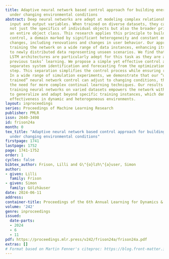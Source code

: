 ```yaml
---
title: Adaptive neural network based control approach for building energy control
  under changing environmental conditions
abstract: Deep neural networks are adept at modeling complex relationships between
  input and output variables. When trained on diverse datasets, they can understand
  not just the specifics of individual objects but also the broader principles governing
  an entire object class. This research applies this principle to building heating
  control, a domain marked by significant heterogeneity and constant environmental
  changes, including renovations and changes in user behavior. Our approach involves
  training the network on a wide range of data instances, enhancing its adaptability
  to newly distributed data representing unseen scenarios. We find that Transformer-based
  LSTM architectures are particularly adept for this task as they are able to remember
  previous tasks’ learning. We propose a simple yet effective control algorithm that
  separates system identification and forecasting from the optimization-based control
  step. This separation simplifies the control process while ensuring robust performance.
  In a wide range of simulation experiments, we demonstrate that our “universally
  trained” neural network control can adjust to changing conditions, thus reducing
  the need for more complex continual learning techniques. Our results suggest that
  training neural networks on varied datasets empowers the network with the ability
  to generalize and adapt beyond specific training instances, which demonstrates their
  effectiveness in dynamic and heterogeneous environments.
layout: inproceedings
series: Proceedings of Machine Learning Research
publisher: PMLR
issn: 2640-3498
id: frison24a
month: 0
tex_title: "Adaptive neural network based control approach for building energy control
  under changing environmental conditions"
firstpage: 1741
lastpage: 1752
page: 1741-1752
order: 1
cycles: false
bibtex_author: Frison, Lilli and G\"{o}lzh\"{a}user, Simon
author:
- given: Lilli
  family: Frison
- given: Simon
  family: Gölzhäuser
date: 2024-06-11
address:
container-title: Proceedings of the 6th Annual Learning for Dynamics & Control Conference
volume: '242'
genre: inproceedings
issued:
  date-parts:
  - 2024
  - 6
  - 11
pdf: https://proceedings.mlr.press/v242/frison24a/frison24a.pdf
extras: []
# Format based on Martin Fenner's citeproc: https://blog.front-matter.io/posts/citeproc-yaml-for-bibliographies/
---
```

